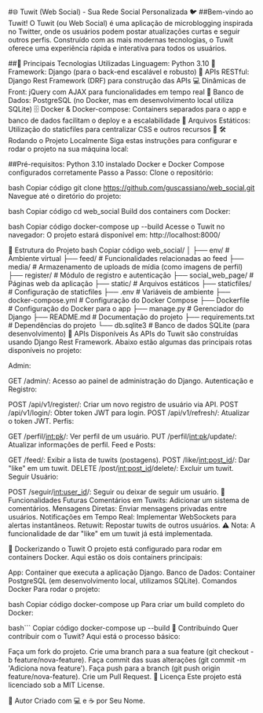 #🌐 Tuwit (Web Social) - Sua Rede Social Personalizada 🐦
##Bem-vindo ao Tuwit!
O Tuwit (ou Web Social) é uma aplicação de microblogging inspirada no Twitter, onde os usuários podem postar atualizações curtas e seguir outros perfis. Construído com as mais modernas tecnologias, o Tuwit oferece uma experiência rápida e interativa para todos os usuários.

##🚀 Principais Tecnologias Utilizadas
Linguagem: Python 3.10 🐍
Framework: Django (para o back-end escalável e robusto) 🌱
APIs RESTful: Django Rest Framework (DRF) para construção das APIs 💻
Dinâmicas de Front: jQuery com AJAX para funcionalidades em tempo real 🎨
Banco de Dados: PostgreSQL (no Docker, mas em desenvolvimento local utiliza SQLite) 🗄️
Docker & Docker-compose: Containers separados para o app e banco de dados facilitam o deploy e a escalabilidade 🐳
Arquivos Estáticos: Utilização do staticfiles para centralizar CSS e outros recursos 📂
🛠️ Rodando o Projeto Localmente
Siga estas instruções para configurar e rodar o projeto na sua máquina local:

##Pré-requisitos:
Python 3.10 instalado
Docker e Docker Compose configurados corretamente
Passo a Passo:
Clone o repositório:

bash
Copiar código
git clone https://github.com/guscassiano/web_social.git
Navegue até o diretório do projeto:

bash
Copiar código
cd web_social
Build dos containers com Docker:

bash
Copiar código
docker-compose up --build
Acesse o Tuwit no navegador: O projeto estará disponível em: http://localhost:8000/

📂 Estrutura do Projeto
bash
Copiar código
web_social/
│
├── env/                         # Ambiente virtual
├── feed/                        # Funcionalidades relacionadas ao feed
├── media/                       # Armazenamento de uploads de mídia (como imagens de perfil)
├── register/                    # Módulo de registro e autenticação
├── social_web_page/             # Páginas web da aplicação
├── static/                      # Arquivos estáticos
├── staticfiles/                 # Configuração de staticfiles
├── .env                         # Variáveis de ambiente
├── docker-compose.yml           # Configuração do Docker Compose
├── Dockerfile                   # Configuração do Docker para o app
├── manage.py                    # Gerenciador do Django
├── README.md                    # Documentação do projeto
├── requirements.txt             # Dependências do projeto
└── db.sqlite3                   # Banco de dados SQLite (para desenvolvimento)
📡 APIs Disponíveis
As APIs do Tuwit são construídas usando Django Rest Framework. Abaixo estão algumas das principais rotas disponíveis no projeto:

Admin:

GET /admin/: Acesso ao painel de administração do Django.
Autenticação e Registro:

POST /api/v1/register/: Criar um novo registro de usuário via API.
POST /api/v1/login/: Obter token JWT para login.
POST /api/v1/refresh/: Atualizar o token JWT.
Perfis:

GET /perfil/<int:pk>/: Ver perfil de um usuário.
PUT /perfil/<int:pk>/update/: Atualizar informações de perfil.
Feed e Posts:

GET /feed/: Exibir a lista de tuwits (postagens).
POST /like/<int:post_id>/: Dar "like" em um tuwit.
DELETE /post/<int:post_id>/delete/: Excluir um tuwit.
Seguir Usuário:

POST /seguir/<int:user_id>/: Seguir ou deixar de seguir um usuário.
🎨 Funcionalidades Futuras
Comentários em Tuwits: Adicionar um sistema de comentários.
Mensagens Diretas: Enviar mensagens privadas entre usuários.
Notificações em Tempo Real: Implementar WebSockets para alertas instantâneos.
Retuwit: Repostar tuwits de outros usuários.
⚠️ Nota: A funcionalidade de dar "like" em um tuwit já está implementada.

🐳 Dockerizando o Tuwit
O projeto está configurado para rodar em containers Docker. Aqui estão os dois containers principais:

App: Container que executa a aplicação Django.
Banco de Dados: Container PostgreSQL (em desenvolvimento local, utilizamos SQLite).
Comandos Docker
Para rodar o projeto:

bash
Copiar código
docker-compose up
Para criar um build completo do Docker:

bash```
Copiar código
docker-compose up --build
🤝 Contribuindo
Quer contribuir com o Tuwit? Aqui está o processo básico:

Faça um fork do projeto.
Crie uma branch para a sua feature (git checkout -b feature/nova-feature).
Faça commit das suas alterações (git commit -m 'Adiciona nova feature').
Faça push para a branch (git push origin feature/nova-feature).
Crie um Pull Request.
📜 Licença
Este projeto está licenciado sob a MIT License.

🦸 Autor
Criado com 💻 e ☕ por Seu Nome.
